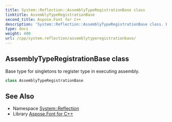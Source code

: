 ```yaml
---
title: System::Reflection::AssemblyTypeRegistrationBase class
linktitle: AssemblyTypeRegistrationBase
second_title: Aspose.Font for C++
description: 'System::Reflection::AssemblyTypeRegistrationBase class. Base type for singletons to register type in executing assembly in C++.'
type: docs
weight: 400
url: /cpp/system.reflection/assemblytyperegistrationbase/
---
```

## AssemblyTypeRegistrationBase class


Base type for singletons to register type in executing assembly.

```cpp
class AssemblyTypeRegistrationBase
```

## See Also

* Namespace [System::Reflection](../)
* Library [Aspose.Font for C++](../../)
